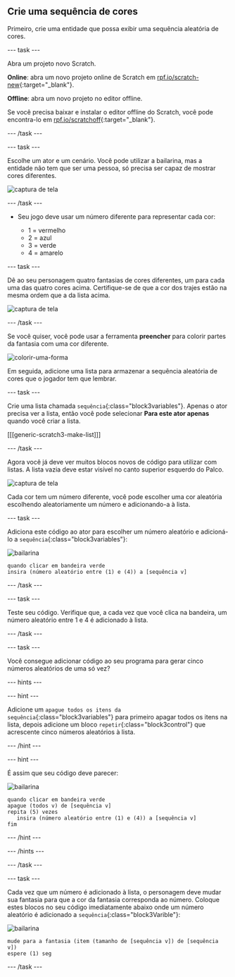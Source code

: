 ## Crie uma sequência de cores

Primeiro, crie uma entidade que possa exibir uma sequência aleatória de cores.

--- task ---

Abra um projeto novo Scratch.

**Online**: abra um novo projeto online de Scratch em [rpf.io/scratch-new](https://rpf.io/scratch-new){:target="_blank"}.

**Offline**: abra um novo projeto no editor offline.

Se você precisa baixar e instalar o editor offline do Scratch, você pode encontra-lo em [rpf.io/scratchoff](https://rpf.io/scratchoff){:target="_blank"}.

--- /task ---

--- task ---

Escolhe um ator e um cenário. Você pode utilizar a bailarina, mas a entidade não tem que ser uma pessoa, só precisa ser capaz de mostrar cores diferentes.

![captura de tela](images/colour-sprite.png)

--- /task ---

+ Seu jogo deve usar um número diferente para representar cada cor:
    
    + 1 = vermelho
    + 2 = azul
    + 3 = verde
    + 4 = amarelo

--- task ---

Dê ao seu personagem quatro fantasias de cores diferentes, um para cada uma das quatro cores acima. Certifique-se de que a cor dos trajes estão na mesma ordem que a da lista acima.

![captura de tela](images/colour-costume.png)

--- /task ---

Se você quiser, você pode usar a ferramenta **preencher** para colorir partes da fantasia com uma cor diferente.

![colorir-uma-forma](images/color-a-shape.png)

Em seguida, adicione uma lista para armazenar a sequência aleatória de cores que o jogador tem que lembrar.

--- task ---

Crie uma lista chamada `sequência`{:class="block3variables"}. Apenas o ator precisa ver a lista, então você pode selecionar **Para este ator apenas** quando você criar a lista.

[[[generic-scratch3-make-list]]]

--- /task ---

Agora você já deve ver muitos blocos novos de código para utilizar com listas. A lista vazia deve estar visível no canto superior esquerdo do Palco.

![captura de tela](images/colour-list-blocks-annotated.png)

Cada cor tem um número diferente, você pode escolher uma cor aleatória escolhendo aleatoriamente um número e adicionando-a à lista.

--- task ---

Adiciona este código ao ator para escolher um número aleatório e adicioná-lo a `sequência`{:class="block3variables"}:

![bailarina](images/ballerina.png)

```blocks3
quando clicar em bandeira verde
insira (número aleatório entre (1) e (4)) a [sequência v]
```

--- /task ---

--- task ---

Teste seu código. Verifique que, a cada vez que você clica na bandeira, um número aleatório entre 1 e 4 é adicionado à lista.

--- /task ---

--- task ---

Você consegue adicionar código ao seu programa para gerar cinco números aleatórios de uma só vez?

--- hints ---


--- hint ---

Adicione um `apague todos os itens da sequência`{:class="block3variables"} para primeiro apagar todos os itens na lista, depois adicione um bloco `repetir`{:class="block3control"} que acrescente cinco números aleatórios à lista.

--- /hint ---

--- hint ---

É assim que seu código deve parecer:

![bailarina](images/ballerina.png)

```blocks3
quando clicar em bandeira verde
apague (todos v) de [sequência v]
repita (5) vezes
   insira (número aleatório entre (1) e (4)) a [sequência v]
fim
```

--- /hint ---

--- /hints ---

--- /task ---

--- task ---

Cada vez que um número é adicionado à lista, o personagem deve mudar sua fantasia para que a cor da fantasia corresponda ao número. Coloque estes blocos no seu código imediatamente abaixo onde um número aleatório é adicionado a `sequência`{:class="block3Varible"}:

![bailarina](images/ballerina.png)

```blocks3
mude para a fantasia (item (tamanho de [sequência v]) de [sequência v])
espere (1) seg
```

--- /task ---